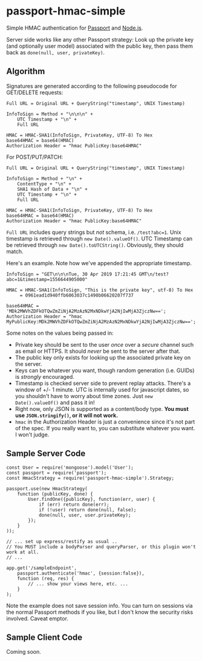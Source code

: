 # passport-hmac-simple
Simple HMAC authentication for [Passport](https://passportjs.org) and [Node.js](https://nodejs.org).

Server side works like any other Passport strategy: Look up the private key (and optionally user model) associated with the public key, then pass them back as `done(null, user, privateKey)`.

## Algorithm

Signatures are generated according to the following pseudocode for GET/DELETE requests:

```
Full URL = Original URL + QueryString("timestamp", UNIX Timestamp)

InfoToSign = Method + "\n\n\n" +
    UTC Timestamp + "\n" +
    Full URL

HMAC = HMAC-SHA1(InfoToSign, PrivateKey, UTF-8) To Hex
base64HMAC = base64(HMAC)
Authorization Header = "hmac PublicKey:base64HMAC"
```

For POST/PUT/PATCH:

```
Full URL = Original URL + QueryString("timestamp", UNIX Timestamp)

InfoToSign = Method + "\n" +
    ContentType + "\n" +
    SHA1 Hash of Data + "\n" +
    UTC Timestamp + "\n" +
    Full URL

HMAC = HMAC-SHA1(InfoToSign, PrivateKey, UTF-8) To Hex
base64HMAC = base64(HMAC)
Authorization Header = "hmac PublicKey:base64HMAC"
```

`Full URL` includes query strings but _not_ schema, i.e. `/test?abc=1`. Unix timestamp is retrieved through `new Date().valueOf()`. UTC Timestamp can be retrieved through `new Date().toUTCString()`. Obviously, they should match.

Here's an example. Note how we've appended the appropriate timestamp.

```
InfoToSign = "GET\n\n\nTue, 30 Apr 2019 17:21:45 GMT\n/test?abc=1&timestamp=1556644905000"

HMAC = HMAC-SHA1(InfoToSign, "This is the private key", utf-8) To Hex
     = 0961ead1d940ffb6063037c1490b06620207f737

base64HMAC = 'MDk2MWVhZDFkOTQwZmZiNjA2MzAzN2MxNDkwYjA2NjIwMjA3ZjczNw==';
Authorization Header = "hmac MyPublicKey:MDk2MWVhZDFkOTQwZmZiNjA2MzAzN2MxNDkwYjA2NjIwMjA3ZjczNw==';
```

Some notes on the values being passed in:

* Private key should be sent to the user _once_ over a _secure_ channel such as email or HTTPS. It should _never_ be sent to the server after that.
* The public key only exists for looking up the associated private key on the server.
* Keys can be whatever you want, though random generation (i.e. GUIDs) is _strongly_ encouraged.
* Timestamp is checked server side to prevent replay attacks. There's a window of +/- 1 minute. UTC is internally used for javascript dates, so you shouldn't have to worry about time zones. Just `new Date().valueOf()` and pass it in!
* Right now, only JSON is supported as a content/body type. **You must use `JSON.stringify()`, or it will not work.**
* `hmac` in the Authorization Header is just a convenience since it's not part of the spec. If you really want to, you can substitute whatever you want. I won't judge.

## Sample Server Code

```
const User = require('mongoose').model('User');
const passport = require('passport');
const HmacStrategy = require('passport-hmac-simple').Strategy;

passport.use(new HmacStrategy(
    function (publicKey, done) {
        User.findOne({publicKey}, function(err, user) {
            if (err) return done(err);
            if (!user) return done(null, false);
            done(null, user, user.privateKey);
        });
    }
));

// ... set up express/restify as usual ..
// You MUST include a bodyParser and queryParser, or this plugin won't work at all.
// ...

app.get('/sampleEndpoint',
    passport.authenticate('hmac', {session:false}),
    function (req, res) {
        // ... show your views here, etc. ...
    }
);
```

Note the example does not save session info. You can turn on sessions via the normal Passport methods if you like, but I don't know the security risks involved. Caveat emptor.

## Sample Client Code

Coming soon.
